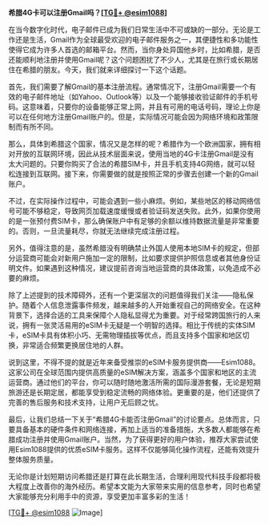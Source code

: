**希腊4G卡可以注册Gmail吗？[[TG💪+ @esim1088](https://t.me/s/esim1088)]**

在当今数字化时代，电子邮件已成为我们日常生活中不可或缺的一部分。无论是工作还是生活，Gmail作为全球最受欢迎的电子邮件服务之一，其便捷性和多功能性使得它成为许多人首选的邮箱平台。然而，当你身处异国他乡时，比如希腊，是否还能顺利地注册并使用Gmail呢？这个问题困扰了不少人，尤其是在旅行或长期居住在希腊的朋友。今天，我们就来详细探讨一下这个话题。

首先，我们需要了解Gmail的基本注册流程。通常情况下，注册Gmail需要一个有效的电子邮件地址（如Yahoo、Outlook等）以及一个能够接收验证邮件的手机号码。这意味着，只要你的设备能够正常上网，并且有可用的电话号码，理论上你是可以在任何地方注册Gmail账户的。但是，实际情况可能会因为网络环境和政策限制而有所不同。

那么，具体到希腊这个国家，情况又是怎样的呢？希腊作为一个欧洲国家，拥有相对开放的互联网环境，因此从技术层面来说，使用当地的4G卡注册Gmail是没有太大问题的。只要你购买了合法的希腊SIM卡，并且手机支持4G网络，就可以轻松连接到互联网。接下来，你需要做的就是按照正常的步骤去创建一个新的Gmail账户。

不过，在实际操作过程中，可能会遇到一些小麻烦。例如，某些地区的移动网络信号可能不够稳定，导致网页加载速度缓慢或者验证码发送失败。此外，如果你使用的是一张预付费SIM卡，那么确保账户中有足够的余额以维持数据流量是非常重要的。否则，一旦流量耗尽，你就无法继续完成注册过程。

另外，值得注意的是，虽然希腊没有明确禁止外国人使用本地SIM卡的规定，但部分运营商可能会对新用户施加一定的限制，比如要求提供护照信息或者其他身份证明文件。如果遇到这种情况，建议提前咨询当地运营商的具体政策，以免造成不必要的麻烦。

除了上述提到的技术障碍外，还有一个更深层次的问题值得我们关注——隐私保护。随着个人信息泄露事件频发，越来越多的人开始重视自己的网络安全。在这种背景下，选择合适的工具来保障个人隐私显得尤为重要。对于经常跨国旅行的人来说，拥有一张灵活易用的eSIM卡无疑是一个明智的选择。相比于传统的实体SIM卡，eSIM卡具有体积小巧、无需物理插拔等优点，而且支持多个国家和地区切换，非常适合频繁更换居住地的人群。

说到这里，不得不提的就是近年来备受推崇的eSIM卡服务提供商——Esim1088。这家公司在全球范围内提供高质量的eSIM解决方案，涵盖多个国家和地区的主流运营商。通过他们的平台，你可以随时随地激活所需的国际漫游套餐，无论是短期旅游还是长期定居，都能享受到稳定流畅的网络体验。更重要的是，他们还提供了完善的售后服务和技术支持，让用户无后顾之忧。

最后，让我们总结一下关于“希腊4G卡能否注册Gmail”的讨论要点。总体而言，只要具备基本的硬件条件和网络连接，再加上适当的准备措施，大多数人都能够在希腊成功注册并使用Gmail账户。当然，为了获得更好的用户体验，推荐大家尝试使用Esim1088提供的优质eSIM卡服务。这样不仅能够简化操作流程，还能有效提升整体服务质量。

无论你是计划短期访问希腊还是打算在此长期生活，合理利用现代科技手段都将极大程度上改善你的海外经历。希望本文能为大家带来实用的信息参考，同时也希望大家能够充分利用手中的资源，享受更加丰富多彩的生活！

[[TG💪+ @esim1088](https://t.me/s/esim1088) ![Image](https://i.postimg.cc/4NQfJmqS/Snipaste-2025-05-13-00-14-12.png)]